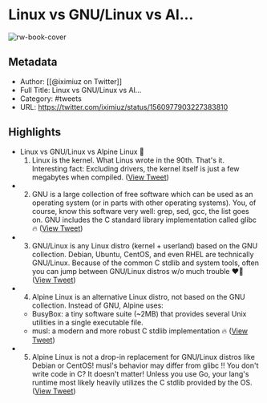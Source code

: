 # Linux vs GNU/Linux vs Al...

![rw-book-cover](https://pbs.twimg.com/profile_images/1417581014273122314/2CBEkT0b.jpg)

## Metadata
- Author: [[@iximiuz on Twitter]]
- Full Title: Linux vs GNU/Linux vs Al...
- Category: #tweets
- URL: https://twitter.com/iximiuz/status/1560977903227383810

## Highlights
- Linux vs GNU/Linux vs Alpine Linux 🧵
  1. Linux is the kernel. What Linus wrote in the 90th. That's it.
  Interesting fact: Excluding drivers, the kernel itself is just a few megabytes when compiled. ([View Tweet](https://twitter.com/iximiuz/status/1560977903227383810))
- 2. GNU is a large collection of free software which can be used as an operating system (or in parts with other operating systems).
  You, of course, know this software very well: grep, sed, gcc, the list goes on.
  GNU includes the C standard library implementation called glibc 🔥 ([View Tweet](https://twitter.com/iximiuz/status/1560977904988835842))
- 3. GNU/Linux is any Linux distro (kernel + userland) based on the GNU collection.
  Debian, Ubuntu, CentOS, and even RHEL are technically GNU/Linux.
  Because of the common C stdlib and system tools, often you can jump between GNU/Linux distros w/o much trouble ❤️‍🔥 ([View Tweet](https://twitter.com/iximiuz/status/1560977906628706305))
- 4. Alpine Linux is an alternative Linux distro, not based on the GNU collection.
  Instead of GNU, Alpine uses:
  - BusyBox: a tiny software suite (~2MB) that provides several Unix utilities in a single executable file.
  - musl: a modern and more robust C stdlib implementation 🔥 ([View Tweet](https://twitter.com/iximiuz/status/1560977908793065475))
- 5. Alpine Linux is not a drop-in replacement for GNU/Linux distros like Debian or CentOS!
  musl's behavior may differ from glibc ‼️
  You don't write code in C? It doesn't matter! Unless you use Go, your lang's runtime most likely heavily utilizes the C stdlib provided by the OS. ([View Tweet](https://twitter.com/iximiuz/status/1560977910454001669))
